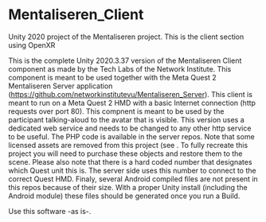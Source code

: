 # Mentaliseren_Client
Unity 2020 project of the Mentaliseren project. This is the client section using OpenXR

This is the complete Unity 2020.3.37 version of the Mentaliseren Client component as made by the Tech Labs of the Network Institute. This component is meant to be used together with the Meta Quest 2 Mentaliseren Server application (https://github.com/networkinstitutevu/Mentaliseren_Server). This client is meant to run on a Meta Quest 2 HMD with a basic Internet connection (http requests over port 80). This compnent is meant to be used by the participant talking-aloud to the avatar that is visible. This version uses a dedicated web service and needs to be changed to any other http service to be useful. The PHP code is available in the server repos.
Note that some licensed assets are removed from this project (see <Unity Assets Removed>. To fully recreate this project you will need to purchase these objects and restore them to the scene.
Please also note that there is a hard coded number that designates which Quest unit this is. The server side uses this number to connect to the correct Quest HMD.
Finaly, several Android compiled files are not present in this repos because of their size. With a proper Unity install (including the Android module) these files should be generated once you run a Build.

Use this software -as is-.
